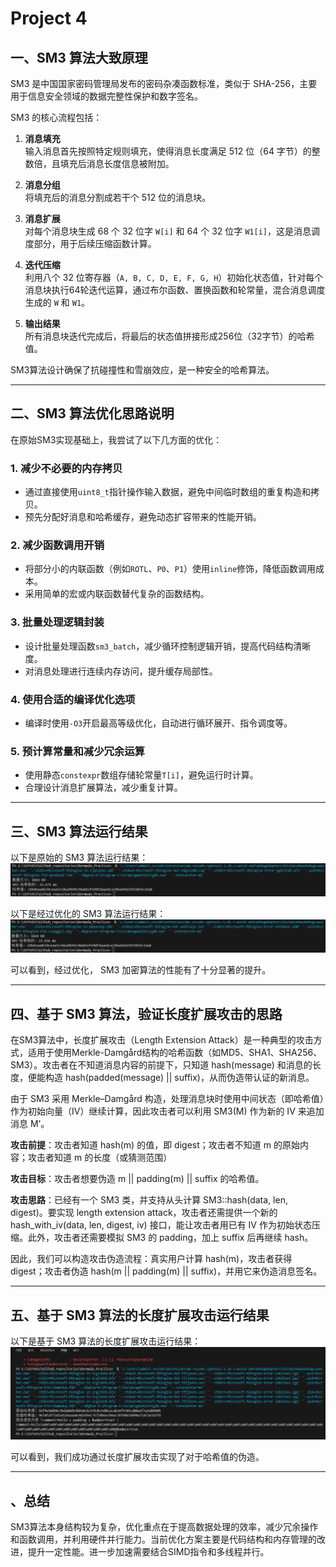 # Project 4

## 一、SM3 算法大致原理

SM3 是中国国家密码管理局发布的密码杂凑函数标准，类似于 SHA-256，主要用于信息安全领域的数据完整性保护和数字签名。

SM3 的核心流程包括：

1. **消息填充**  
   输入消息首先按照特定规则填充，使得消息长度满足 512 位（64 字节）的整数倍，且填充后消息长度信息被附加。

2. **消息分组**  
   将填充后的消息分割成若干个 512 位的消息块。

3. **消息扩展**  
   对每个消息块生成 68 个 32 位字 `W[i]` 和 64 个 32 位字 `W1[i]`，这是消息调度部分，用于后续压缩函数计算。

4. **迭代压缩**  
   利用八个 32 位寄存器（`A, B, C, D, E, F, G, H`）初始化状态值，针对每个消息块执行64轮迭代运算，通过布尔函数、置换函数和轮常量，混合消息调度生成的 `W` 和 `W1`。

5. **输出结果**  
   所有消息块迭代完成后，将最后的状态值拼接形成256位（32字节）的哈希值。

SM3算法设计确保了抗碰撞性和雪崩效应，是一种安全的哈希算法。

---

## 二、SM3 算法优化思路说明

在原始SM3实现基础上，我尝试了以下几方面的优化：

### 1. 减少不必要的内存拷贝

- 通过直接使用`uint8_t`指针操作输入数据，避免中间临时数组的重复构造和拷贝。
- 预先分配好消息和哈希缓存，避免动态扩容带来的性能开销。

### 2. 减少函数调用开销

- 将部分小的内联函数（例如`ROTL`、`P0`、`P1`）使用`inline`修饰，降低函数调用成本。
- 采用简单的宏或内联函数替代复杂的函数结构。

### 3. 批量处理逻辑封装

- 设计批量处理函数`sm3_batch`，减少循环控制逻辑开销，提高代码结构清晰度。
- 对消息处理进行连续内存访问，提升缓存局部性。

### 4. 使用合适的编译优化选项

- 编译时使用`-O3`开启最高等级优化，自动进行循环展开、指令调度等。

### 5. 预计算常量和减少冗余运算

- 使用静态`constexpr`数组存储轮常量`T[i]`，避免运行时计算。
- 合理设计消息扩展算法，减少重复计算。

---
## 三、SM3 算法运行结果

以下是原始的 SM3 算法运行结果：
![项目4测试结果](../images/proj4test.png '项目4测试结果')

以下是经过优化的 SM3 算法运行结果：
![项目4优化测试结果](../images/proj4test2.png '项目4优化测试结果')

可以看到，经过优化， SM3 加密算法的性能有了十分显著的提升。


---


## 四、基于 SM3 算法，验证长度扩展攻击的思路

在SM3算法中，长度扩展攻击（Length Extension Attack）是一种典型的攻击方式，适用于使用Merkle-Damgård结构的哈希函数（如MD5、SHA1、SHA256、SM3）。攻击者在不知道消息内容的前提下，只知道 hash(message) 和消息的长度，便能构造 hash(padded(message) || suffix)，从而伪造带认证的新消息。

由于 SM3 采用 Merkle–Damgård 构造，处理消息块时使用中间状态（即哈希值）作为初始向量（IV）继续计算，因此攻击者可以利用 SM3(M) 作为新的 IV 来追加消息 M’。

**攻击前提**：攻击者知道 hash(m) 的值，即 digest；攻击者不知道 m 的原始内容；攻击者知道 m 的长度（或猜测范围）

**攻击目标**：攻击者想要伪造 m || padding(m) || suffix 的哈希值。

**攻击思路**：已经有一个 SM3 类，并支持从头计算 SM3::hash(data, len, digest)。要实现 length extension attack，攻击者还需提供一个新的 hash_with_iv(data, len, digest, iv) 接口，能让攻击者用已有 IV 作为初始状态压缩。此外，攻击者还需要模拟 SM3 的 padding，加上 suffix 后再继续 hash。

因此，我们可以构造攻击伪造流程：真实用户计算 hash(m)，攻击者获得 digest；攻击者伪造 hash(m || padding(m) || suffix)，并用它来伪造消息签名。

---
## 五、基于 SM3 算法的长度扩展攻击运行结果


以下是基于 SM3 算法的长度扩展攻击运行结果：
![项目4长度扩展攻击结果](../images/proj4test3.png '项目4长度扩展攻击结果')

可以看到，我们成功通过长度扩展攻击实现了对于哈希值的伪造。


---


## 、总结

SM3算法本身结构较为复杂，优化重点在于提高数据处理的效率，减少冗余操作和函数调用，并利用硬件并行能力。当前优化方案主要是代码结构和内存管理的改进，提升一定性能。进一步加速需要结合SIMD指令和多线程并行。

